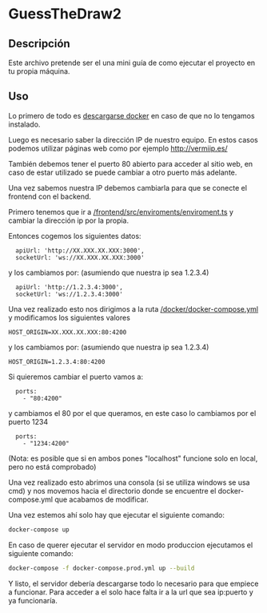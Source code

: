 # GuessTheDraw2

## Descripción

Este archivo pretende ser el una mini guía de como ejecutar el proyecto en tu propia máquina.

## Uso

Lo primero de todo es [descargarse docker](https://www.docker.com/products/docker-desktop) en caso de que no lo tengamos instalado.

Luego es necesario saber la dirección IP de nuestro equipo. En estos casos podemos utilizar páginas web como por ejemplo http://vermiip.es/

También debemos tener el puerto 80 abierto para acceder al sitio web, en caso de estar utilizado se puede cambiar a otro puerto más adelante.

Una vez sabemos nuestra IP debemos cambiarla para que se conecte el frontend con el backend.

Primero tenemos que ir a [/frontend/src/enviroments/enviroment.ts](https://github.com/preytor/GuessTheDraw2/blob/main/frontend/src/environments/environment.ts) y cambiar la dirección ip por la propia.

Entonces cogemos los siguientes datos:
```
  apiUrl: 'http://XX.XXX.XX.XXX:3000',
  socketUrl: 'ws://XX.XXX.XX.XXX:3000'
```
y los cambiamos por: (asumiendo que nuestra ip sea 1.2.3.4)

```
  apiUrl: 'http://1.2.3.4:3000',
  socketUrl: 'ws://1.2.3.4:3000'
```

Una vez realizado esto nos dirigimos a la ruta [/docker/docker-compose.yml](https://github.com/preytor/GuessTheDraw2/blob/main/docker/docker-compose.yml) y modificamos los siguientes valores

```
HOST_ORIGIN=XX.XXX.XX.XXX:80:4200
```

y los cambiamos por: (asumiendo que nuestra ip sea 1.2.3.4)

```
HOST_ORIGIN=1.2.3.4:80:4200
```

Si quieremos cambiar el puerto vamos a:

```
  ports: 
    - "80:4200"
```

y cambiamos el 80 por el que queramos, en este caso lo cambiamos por el puerto 1234

```
  ports: 
    - "1234:4200"
```

(Nota: es posible que si en ambos pones "localhost" funcione solo en local, pero no está comprobado)

Una vez realizado esto abrimos una consola (si se utiliza windows se usa cmd) y nos movemos hacia el directorio donde se encuentre el docker-compose.yml que acabamos de modificar.

Una vez estemos ahí solo hay que ejecutar el siguiente comando:

```bash
docker-compose up
```

En caso de querer ejecutar el servidor en modo produccion ejecutamos el siguiente comando:
```bash	
docker-compose -f docker-compose.prod.yml up --build
```

Y listo, el servidor debería descargarse todo lo necesario para que empiece a funcionar. Para acceder a el solo hace falta ir a la url que sea ip:puerto y ya funcionaría.